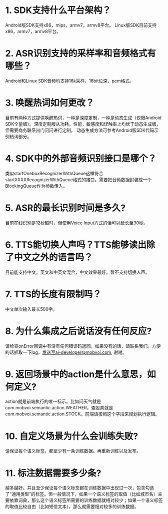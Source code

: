 # 1. SDK支持什么平台架构？
Android版SDK支持x86，mips，armv7，armv8平台。 
Linux版SDK目前支持x86，armv7，armv8平台。
# 2. ASR识别支持的采样率和音频格式有哪些？
Android和Linux SDK音频均支持16k采样，16bit位深，pcm格式。

# 3. 唤醒热词如何更改？
目前有两种方式提供唤醒热词，一种是深度定制，一种是动态生成（仅限Android SDK全量版）。深度定制版从功耗，性能，敏感度和误触率上均优于动态生成版，但需要商务联系出门问问进行定制。
动态生成方法可参考Android版SDK代码示例热词部分。

# 4. SDK中的外部音频识别接口是哪个？
类似startOneboxRecognizerWithQueue这样符合startXXXXRecognizerWithQueue格式的接口。需要把音频数据封装成一个BlockingQueue作为参数传入。

# 5. ASR的最长识别时间是多久?
目前在线识别是12秒超时，但使用Voice Input方式的话可以延长至30秒。

# 6. TTS能切换人声吗？TTS能够读出除了中文之外的语言吗？
目前能支持中文，英文和中英文混合，中文效果最好。暂不支持切换人声。

# 7. TTS的长度有限制吗？
中文单次输入最长500字。

# 8. 为什么集成之后说话没有任何反应?
请检查onError回调中有没有任何错误码返回。如果没有的话，请联系我们。方便的话抓取一下log，发送至ai-developer@mobvoi.com, 谢谢。

# 9. 返回场景中的action是什么意思，如何定义?
action就是前端执行的唯一标示。比如问天气就是com.mobvoi.semantic.action.WEATHER，查股票就是com.mobvoi.semantic.action.STOCK。前端请按照这个字段来规划执行逻辑。

# 10. 自定义场景为什么会训练失败?
请保证每个语义标签，都至少有一条训练数据。再重新训练以及发布。

# 11. 标注数据需要多少条?
越多越好。并且至少保证每个语义标签都在训练数据中出现过一次，包含勾选了“通用类型”的标签。但一般情况下，如果一个语义标签的取值（比如城市名）主要依靠词典，那么这个语义标签所需要的训练数据就相对较少；如果一个语义标签的取值比较自由（比如短信文本），那么就需要相对较多的训练数据。


